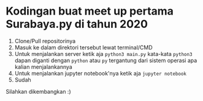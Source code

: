 # Kodingan buat meet up pertama Surabaya.py di tahun 2020
1. Clone/Pull repositorinya
2. Masuk ke dalam direktori tersebut lewat terminal/CMD
3. Untuk menjalankan server ketik aja ```python3 main.py``` kata-kata ```python3``` dapan diganti dengan ```python``` atau ```py``` tergantung dari sistem operasi apa kalian menjalankannya
4. Untuk menjalankan jupyter notebook'nya ketik aja ```jupyter notebook```
5. Sudah

Silahkan dikembangkan :)
